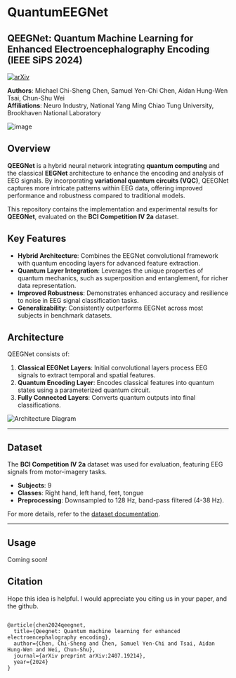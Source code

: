 # QuantumEEGNet

## QEEGNet: Quantum Machine Learning for Enhanced Electroencephalography Encoding (IEEE SiPS 2024)
[![arXiv](https://img.shields.io/badge/arXiv-2407.19214-b31b1b.svg?style=flat-square)](https://arxiv.org/abs/2407.19214)  

**Authors**: Michael Chi-Sheng Chen, Samuel Yen-Chi Chen, Aidan Hung-Wen Tsai, Chun-Shu Wei  
**Affiliations**: Neuro Industry, National Yang Ming Chiao Tung University, Brookhaven National Laboratory  

![image](https://github.com/user-attachments/assets/76786943-880b-4134-a34e-d828f89a00f1)



## Overview

**QEEGNet** is a hybrid neural network integrating **quantum computing** and the classical **EEGNet** architecture to enhance the encoding and analysis of EEG signals. By incorporating **variational quantum circuits (VQC)**, QEEGNet captures more intricate patterns within EEG data, offering improved performance and robustness compared to traditional models.

This repository contains the implementation and experimental results for **QEEGNet**, evaluated on the **BCI Competition IV 2a** dataset.



## Key Features

- **Hybrid Architecture**: Combines the EEGNet convolutional framework with quantum encoding layers for advanced feature extraction.
- **Quantum Layer Integration**: Leverages the unique properties of quantum mechanics, such as superposition and entanglement, for richer data representation.
- **Improved Robustness**: Demonstrates enhanced accuracy and resilience to noise in EEG signal classification tasks.
- **Generalizability**: Consistently outperforms EEGNet across most subjects in benchmark datasets.



## Architecture

QEEGNet consists of:
1. **Classical EEGNet Layers**: Initial convolutional layers process EEG signals to extract temporal and spatial features.
2. **Quantum Encoding Layer**: Encodes classical features into quantum states using a parameterized quantum circuit.
3. **Fully Connected Layers**: Converts quantum outputs into final classifications.

![Architecture Diagram](link-to-architecture-diagram.png)  

---

## Dataset

The **BCI Competition IV 2a** dataset was used for evaluation, featuring EEG signals from motor-imagery tasks.  
- **Subjects**: 9  
- **Classes**: Right hand, left hand, feet, tongue  
- **Preprocessing**: Downsampled to 128 Hz, band-pass filtered (4-38 Hz).  

For more details, refer to the [dataset documentation](https://www.bbci.de/competition/iv/).

---

## Usage
Coming soon!

## Citation
Hope this idea is helpful. I would appreciate you citing us in your paper, and the github.

```

@article{chen2024qeegnet,
  title={Qeegnet: Quantum machine learning for enhanced electroencephalography encoding},
  author={Chen, Chi-Sheng and Chen, Samuel Yen-Chi and Tsai, Aidan Hung-Wen and Wei, Chun-Shu},
  journal={arXiv preprint arXiv:2407.19214},
  year={2024}
}
```

